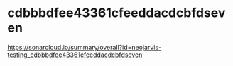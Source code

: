 # cdbbbdfee43361cfeeddacdcbfdseven
https://sonarcloud.io/summary/overall?id=neojarvis-testing_cdbbbdfee43361cfeeddacdcbfdseven
